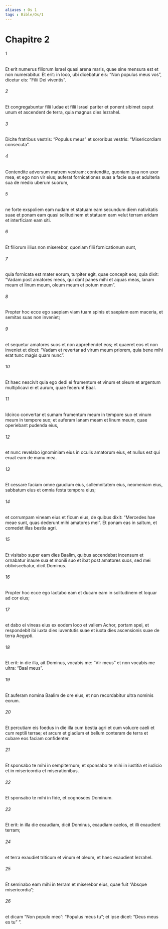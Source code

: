 ```yaml
---
aliases : Os 1
tags : Bible/Os/1
---
```


# Chapitre 2

###### 1
Et erit numerus filiorum Israel quasi arena maris, quae sine mensura est et non numerabitur. Et erit: in loco, ubi dicebatur eis: “Non populus meus vos”, dicetur eis: “Filii Dei viventis”.
###### 2
Et congregabuntur filii Iudae et filii Israel pariter et ponent sibimet caput unum et ascendent de terra, quia magnus dies Iezrahel.
###### 3
Dicite fratribus vestris: “Populus meus” et sororibus vestris: “Misericordiam consecuta”.
###### 4
Contendite adversum matrem vestram; contendite, quoniam ipsa non uxor mea, et ego non vir eius; auferat fornicationes suas a facie sua et adulteria sua de medio uberum suorum,
###### 5
ne forte exspoliem eam nudam et statuam eam secundum diem nativitatis suae et ponam eam quasi solitudinem et statuam eam velut terram aridam et interficiam eam siti.
###### 6
Et filiorum illius non miserebor, quoniam filii fornicationum sunt,
###### 7
quia fornicata est mater eorum, turpiter egit, quae concepit eos; quia dixit: “Vadam post amatores meos, qui dant panes mihi et aquas meas, lanam meam et linum meum, oleum meum et potum meum”.
###### 8
Propter hoc ecce ego saepiam viam tuam spinis et saepiam eam maceria, et semitas suas non inveniet;
###### 9
et sequetur amatores suos et non apprehendet eos; et quaeret eos et non inveniet et dicet: “Vadam et revertar ad virum meum priorem, quia bene mihi erat tunc magis quam nunc”.
###### 10
Et haec nescivit quia ego dedi ei frumentum et vinum et oleum et argentum multiplicavi ei et aurum, quae fecerunt Baal.
###### 11
Idcirco convertar et sumam frumentum meum in tempore suo et vinum meum in tempore suo; et auferam lanam meam et linum meum, quae operiebant pudenda eius,
###### 12
et nunc revelabo ignominiam eius in oculis amatorum eius, et nullus est qui eruat eam de manu mea.
###### 13
Et cessare faciam omne gaudium eius, sollemnitatem eius, neomeniam eius, sabbatum eius et omnia festa tempora eius;
###### 14
et corrumpam vineam eius et ficum eius, de quibus dixit: “Mercedes hae meae sunt, quas dederunt mihi amatores mei”. Et ponam eas in saltum, et comedet illas bestia agri.
###### 15
Et visitabo super eam dies Baalim, quibus accendebat incensum et ornabatur inaure sua et monili suo et ibat post amatores suos, sed mei obliviscebatur, dicit Dominus.
###### 16
Propter hoc ecce ego lactabo eam et ducam eam in solitudinem et loquar ad cor eius;
###### 17
et dabo ei vineas eius ex eodem loco et vallem Achor, portam spei, et respondebit ibi iuxta dies iuventutis suae et iuxta dies ascensionis suae de terra Aegypti.
###### 18
Et erit: in die illa, ait Dominus, vocabis me: “Vir meus” et non vocabis me ultra: “Baal meus”.
###### 19
Et auferam nomina Baalim de ore eius, et non recordabitur ultra nominis eorum.
###### 20
Et percutiam eis foedus in die illa cum bestia agri et cum volucre caeli et cum reptili terrae; et arcum et gladium et bellum conteram de terra et cubare eos faciam confidenter.
###### 21
Et sponsabo te mihi in sempiternum; et sponsabo te mihi in iustitia et iudicio et in misericordia et miserationibus.
###### 22
Et sponsabo te mihi in fide, et cognosces Dominum.
###### 23
Et erit: in illa die exaudiam, dicit Dominus, exaudiam caelos, et illi exaudient terram;
###### 24
et terra exaudiet triticum et vinum et oleum, et haec exaudient Iezrahel.
###### 25
Et seminabo eam mihi in terram et miserebor eius, quae fuit “Absque misericordia”;
###### 26
et dicam “Non populo meo”: “Populus meus tu”; et ipse dicet: “Deus meus es tu” ”.
